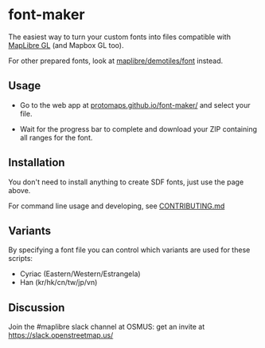 # font-maker

The easiest way to turn your custom fonts into files compatible with [MapLibre GL](https://maplibre.org) (and Mapbox GL too).

For other prepared fonts, look at [maplibre/demotiles/font](https://github.com/maplibre/demotiles/tree/gh-pages/font) instead.

## Usage

* Go to the web app at [protomaps.github.io/font-maker/](https://protomaps.github.io/font-maker/) and select your file.

* Wait for the progress bar to complete and download your ZIP containing all ranges for the font. 

## Installation

You don't need to install anything to create SDF fonts, just use the page above. 

For command line usage and developing, see [CONTRIBUTING.md](CONTRIBUTING.md)

## Variants

By specifying a font file you can control which variants are used for these scripts:

* Cyriac (Eastern/Western/Estrangela)
* Han (kr/hk/cn/tw/jp/vn)

## Discussion

Join the #maplibre slack channel at OSMUS: get an invite at https://slack.openstreetmap.us/
